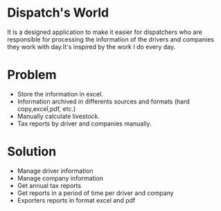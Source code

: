 # Dispatch's World
It is a designed application to make it easier for dispatchers who are responsible for processing the information of the drivers and companies they work with day.It's inspired by the work I do every day. 
# Problem 
- Store the information in excel.
- Information archived in differents sources and formats (hard copy,excel,pdf, etc.) 
- Manually calculate livestock.
- Tax reports by driver and companies manually.
# Solution 
- Manage driver information 
- Manage company information 
- Get annual tax reports 
- Get reports in a period of time per driver and company 
- Exporters reports in format excel and pdf
